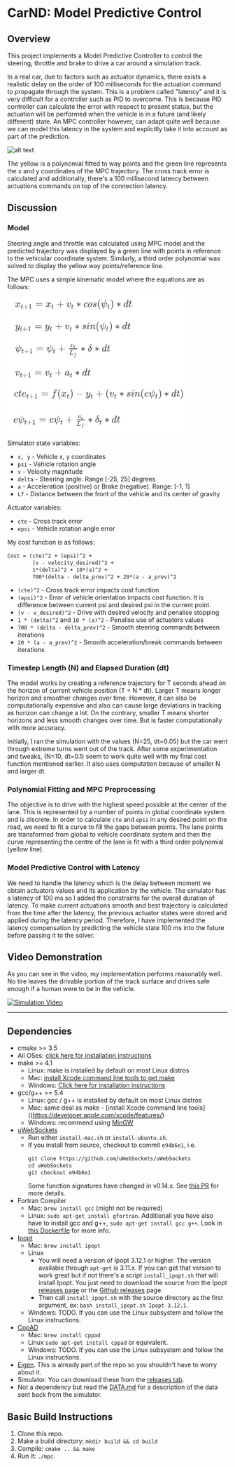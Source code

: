 # CarND: Model Predictive Control

[//]: # (Image References)

[overview]: ./images/overview.gif "Overview"
[mpc-model-equations]: ./images/mpc-model-equations.png "Model"

Overview
---

This project implements a Model Predictive Controller to control the steering, throttle and brake to drive a car around a simulation track. 

In a real car, due to factors such as actuator dynamics, there exists a realistic delay on the order of 100 milliseconds for the actuation command to propagate through the system. This is a problem called "latency" and it is very difficult for a controller such as PID to overcome. This is because PID controller can calculate the error with respect to present status, but the actuation will be performed when the vehicle is in a future (and likely different) state. An MPC controller however, can adapt quite well because we can model this latency in the system and explicitly take it into account as part of the prediction. 

![alt text][overview]

The yellow is a polynomial fitted to way points and the green line represents the x and y coordinates of the MPC trajectory. The cross track error is calculated and additionally, there's a 100 millisecond latency between actuations commands on top of the connection latency. 

Discussion
---

### Model

Steering angle and throttle was calculated using MPC model and the predicted trajectory was displayed by a green line with points in reference to the vehicular coordinate system. Similarly, a third order polynomial was solved to display the yellow way points/reference line. 

The MPC uses a simple kinematic model where the equations are as follows:

![alt text][mpc-model-equations]

Simulator state variables:
* `x, y` - Vehicle x, y coordinates
* `psi` - Vehicle rotation angle
* `v` - Velocity magnitude
* `delta` - Steering angle. Range [-25, 25] degrees
* `a` - Acceleration (positive) or Brake (negative). Range: [-1, 1]
* `Lf` - Distance between the front of the vehicle and its center of gravity

Actuator variables:
* `cte` - Cross track error
* `epsi` - Vehicle rotation angle error

My cost function is as follows:
```
Cost = (cte)^2 + (epsi)^2 + 
        (v - velocity_desired)^2 + 
        1*(delta)^2 + 10*(a)^2 + 
        700*(delta - delta_prev)^2 + 20*(a - a_prev)^2
```

* `(cte)^2` - Cross track error impacts cost function 
* `(epsi)^2` - Error of vehicle orientation impacts cost function. It is difference between current psi and desired psi in the current point.
* `(v - v_desired)^2` - Drive with desired velocity and penalise stopping
* `1 * (delta)^2` and `10 * (a)^2` - Penalise use of actuators values
* `700 * (delta - delta_prev)^2` - Smooth steering commands between iterations
* `20 * (a - a_prev)^2` - Smooth acceleration/break commands between iterations

### Timestep Length (N) and Elapsed Duration (dt)

The model works by creating a reference trajectory for T seconds ahead on the horizon of current vehicle position (T = N * dt). Larger T means longer horizon and smoother changes over time. However, it can also be computationally expensive and also can cause large deviations in tracking as  horizon can change a lot. On the contrary, smaller T means shorter horizons and less smooth changes over time. But is faster computationally with more accuracy. 

Initially, I ran the simulation with the values (N=25, dt=0.05) but the car went through extreme turns went out of the track.  After some experimentation and tweaks, (N=10, dt=0.1) seem to work quite well with my final cost function mentioned earlier. It also uses computation because of smaller N and larger dt.

### Polynomial Fitting and MPC Preprocessing

The objective is to drive with the highest speed possible at the center of the lane. This is represented by a number of points in global coordinate system and is discrete. In order to calculate `cte` and `epsi` in any desired point on the road, we need to fit a curve to fill the gaps between points. The lane points are transformed from global to vehicle coordinate system and then the curve representing the centre of the lane is fit with a third order polynomial (yellow line). 

### Model Predictive Control with Latency

We need to handle the latency which is the delay between moment we obtain actuators values and its application by the vehicle. The simulator has a latency of 100 ms so I added the constraints for the overall duration of latency. To make current actuations smooth and best trajectory is calculated from the time after the latency, the previous actuator states were stored and applied during the latency period. Therefore, I have implemented the latency compensation by predicting the vehicle state 100 ms into the future before passing it to the solver. 

Video Demonstration
---

As you can see in the video, my implementation performs reasonably well. No tire leaves the drivable portion of the track surface and drives safe enough if a human were to be in the vehicle.

[![Simulation Video](https://img.youtube.com/vi/idvprYhj9K4/0.jpg)](https://www.youtube.com/watch?v=idvprYhj9K4)

---

## Dependencies

* cmake >= 3.5
 * All OSes: [click here for installation instructions](https://cmake.org/install/)
* make >= 4.1
  * Linux: make is installed by default on most Linux distros
  * Mac: [install Xcode command line tools to get make](https://developer.apple.com/xcode/features/)
  * Windows: [Click here for installation instructions](http://gnuwin32.sourceforge.net/packages/make.htm)
* gcc/g++ >= 5.4
  * Linux: gcc / g++ is installed by default on most Linux distros
  * Mac: same deal as make - [install Xcode command line tools]((https://developer.apple.com/xcode/features/)
  * Windows: recommend using [MinGW](http://www.mingw.org/)
* [uWebSockets](https://github.com/uWebSockets/uWebSockets)
  * Run either `install-mac.sh` or `install-ubuntu.sh`.
  * If you install from source, checkout to commit `e94b6e1`, i.e.
    ```
    git clone https://github.com/uWebSockets/uWebSockets 
    cd uWebSockets
    git checkout e94b6e1
    ```
    Some function signatures have changed in v0.14.x. See [this PR](https://github.com/udacity/CarND-MPC-Project/pull/3) for more details.
* Fortran Compiler
  * Mac: `brew install gcc` (might not be required)
  * Linux: `sudo apt-get install gfortran`. Additionall you have also have to install gcc and g++, `sudo apt-get install gcc g++`. Look in [this Dockerfile](https://github.com/udacity/CarND-MPC-Quizzes/blob/master/Dockerfile) for more info.
* [Ipopt](https://projects.coin-or.org/Ipopt)
  * Mac: `brew install ipopt`
  * Linux
    * You will need a version of Ipopt 3.12.1 or higher. The version available through `apt-get` is 3.11.x. If you can get that version to work great but if not there's a script `install_ipopt.sh` that will install Ipopt. You just need to download the source from the Ipopt [releases page](https://www.coin-or.org/download/source/Ipopt/) or the [Github releases](https://github.com/coin-or/Ipopt/releases) page.
    * Then call `install_ipopt.sh` with the source directory as the first argument, ex: `bash install_ipopt.sh Ipopt-3.12.1`. 
  * Windows: TODO. If you can use the Linux subsystem and follow the Linux instructions.
* [CppAD](https://www.coin-or.org/CppAD/)
  * Mac: `brew install cppad`
  * Linux `sudo apt-get install cppad` or equivalent.
  * Windows: TODO. If you can use the Linux subsystem and follow the Linux instructions.
* [Eigen](http://eigen.tuxfamily.org/index.php?title=Main_Page). This is already part of the repo so you shouldn't have to worry about it.
* Simulator. You can download these from the [releases tab](https://github.com/udacity/self-driving-car-sim/releases).
* Not a dependency but read the [DATA.md](./DATA.md) for a description of the data sent back from the simulator.

## Basic Build Instructions

1. Clone this repo.
2. Make a build directory: `mkdir build && cd build`
3. Compile: `cmake .. && make`
4. Run it: `./mpc`.